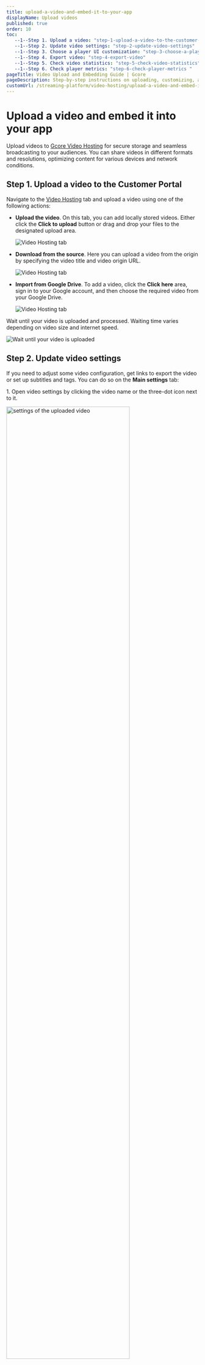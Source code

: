 ```yaml
---
title: upload-a-video-and-embed-it-to-your-app
displayName: Upload videos
published: true
order: 10
toc:
   --1--Step 1. Upload a video: "step-1-upload-a-video-to-the-customer-portal"
   --1--Step 2. Update video settings: "step-2-update-video-settings"
   --1--Step 3. Choose a player UI customization: "step-3-choose-a-player-ui-customization-and-video-projection"
   --1--Step 4. Export video: "step-4-export-video"
   --1--Step 5. Check video statistics: "step-5-check-video-statistics"
   --1--Step 6. Check player metrics: "step-6-check-player-metrics "              
pageTitle: Video Upload and Embedding Guide | Gcore
pageDescription: Step-by-step instructions on uploading, customizing, and embedding videos in your application for a seamless viewing experience and statistics tracking.
customUrl: /streaming-platform/video-hosting/upload-a-video-and-embed-it-to-your-app
---
```

# Upload a video and embed it into your app

Upload videos to <a href="https://gcore.com/streaming-platform/video-hosting" target="_blank">Gcore Video Hosting</a> for secure storage and seamless broadcasting to your audiences. You can share videos in different formats and resolutions, optimizing content for various devices and network conditions.

## Step 1. Upload a video to the Customer Portal
  
Navigate to the <a href="https://streaming.gcore.com/video/list" target="_blank">Video Hosting</a> tab and upload a video using one of the following actions: 

* **Upload the video**. On this tab, you can add locally stored videos. Either click the **Click to upload** button or drag and drop your files to the designated upload area.

  <img src="https://assets.gcore.pro/docs/streaming-platform/video-hosting/upload-a-video-and-embed-it-to-your-app/upload-video-tab.png" alt="Video Hosting tab">

* **Download from the source**. Here you can upload a video from the origin by specifying the video title and video origin URL.

  <img src="https://assets.gcore.pro/docs/streaming-platform/video-hosting/upload-a-video-and-embed-it-to-your-app/download-from-source.png" alt="Video Hosting tab">

* **Import from Google Drive**. To add a video, click the **Click here** area, sign in to your Google account, and then choose the required video from your Google Drive. 

  <img src="https://assets.gcore.pro/docs/streaming-platform/video-hosting/upload-a-video-and-embed-it-to-your-app/import-from-google-drive.png" alt="Video Hosting tab">

Wait until your video is uploaded and processed. Waiting time varies depending on video size and internet speed.  
  
<img src="https://assets.gcore.pro/docs/streaming-platform/video-hosting/upload-a-video-and-embed-it-to-your-app/video-uploading-process.png" alt="Wait until your video is uploaded">

## Step 2. Update video settings

If you need to adjust some video configuration, get links to export the video or set up subtitles and tags. You can do so on the **Main settings** tab: 

1\. Open video settings by clicking the video name or the three-dot icon next to it.
  
<img src="https://assets.gcore.pro/docs/streaming-platform/video-hosting/upload-a-video-and-embed-it-to-your-app/video-settings.png" alt="settings of the uploaded video" width="80%">

2\. Update the following video settings if necessary:

- **Name**: Change its name (it will be displayed in the Gcore Customer Portal)
- **Description**: Enter a description (it will be displayed in the Gcore Customer Portal)
- **Player**: Select custom player, if you enabled the <a href="https://gcore.com/docs/streaming-platform/extra-features/customize-appearance-of-the-built-in-player" target="_blank">Players</a> feature
- **Tags**: Select <a href="https://gcore.com/docs/streaming-platform/video-hosting/organize-uploaded-videos#how-to-use-tags" target="_blank">tags</a> for a video
- **Subtitles**: Add <a href="https://gcore.com/docs/streaming-platform/video-hosting/subtitles-and-closed-captions-for-vod#control-panel">subtitles and choose a subtitle language</a>
- **Screensaver**: Select a screensaver from screenshots or upload a screensaver from your computer

<img src="https://assets.gcore.pro/docs/streaming-platform/video-hosting/upload-a-video-and-embed-it-to-your-app/video-main-settings-update.png" alt="Video settings" width="80%"> 

3\. Select one of the automatically created video posters or upload a new one from your local storage.

<img src="https://assets.gcore.pro/docs/streaming-platform/video-hosting/upload-a-video-and-embed-it-to-your-app/choose-video-poster.png" alt="Video poster settings" width="80%"> 

## Step 3. Choose a player UI customization and video projection

Customize the functionality and appearance of a <a href="https://gcore.com/docs/streaming-platform/extra-features/customize-appearance-of-the-built-in-player" target="_blank">built-in HTML web player</a> for the uploaded video. Note that these settings apply only to the built-in player and won’t affect viewers using external or OS-native players. 

In the **Player** dropdown, you can choose the existing configuration. To add a new built-in player and customize its settings, refer to our <a href="https://gcore.com/docs/streaming-platform/extra-features/customize-appearance-of-the-built-in-player" target="_blank">dedicated guide</a>. 

You can also apply **Video projection** settings. If you select the **180/360 projection** option, the player will project the video not like a regular “flat” video but <a href="https://en.wikipedia.org/wiki/360-degree_video" target="_blank">volumetric with superposition on a sphere</a>. 

<img src="https://assets.gcore.pro/docs/streaming-platform/video-hosting/upload-a-video-and-embed-it-to-your-app/player-projection.png" alt="Player customization & projection settings" width="80%"> 

## Step 4. Export video

In the **Links for export** section, choose the relevant export method: 

* **Video page URL**: A Web player URL to access and play the video directly from a website. 

* **HLS manifest URL**: A URL to a master playlist HLS (master.m3u8) with MPEGTS container. 

* **iFrame embed code**: A URL to our HTML video player with the video inside. It can be inserted into an iframe on your website and the video will automatically play on all browsers. 

In the Links for export section, you can also choose the video size and download the uploaded video in the required quality by selecting its bitrate and clicking **Download video**.    

<img src="https://assets.gcore.pro/docs/streaming-platform/video-hosting/upload-a-video-and-embed-it-to-your-app/export-links.png" alt="Export tab" width="80%">  

## Step 5. Check video statistics 

This tab displays data on unique views gathered through Gcore CDN. Each viewer is counted only once, regardless of how many times they connect or disconnect or which player they use. For more information on how the data is collected and counted, check our <a href="https://api.gcore.com/docs/streaming#tag/Statistics" target="_blank">API documentation</a>. 

The displayed statistics correspond to the period set by the table filters. 

<img src="https://assets.gcore.pro/docs/streaming-platform/video-hosting/upload-a-video-and-embed-it-to-your-app/video-statistics-tab.png" alt="General statistics tab" width="80%">  

After you upload the video, you can check its: 

* **Unique views**:  The number of individual viewers who have watched the video. 

* **Delivery minutes**: The amount of traffic and the duration (in minutes) of video downloaded through Gcore CDN. 

<alert-element type="info" title="Info">
 
Certain video players may download the entire video to the buffer, even if users don't watch it completely. This can lead to unnecessary consumption of your traffic and inflated view count without actual user engagement. 

To prevent this, adjust your player settings to optimize downloading to the buffer. For example, the <a href="https://gcore.com/docs/streaming-platform/extra-features/customize-appearance-of-the-built-in-player" target="_blank">Gcore built-in player</a> downloads only the first few video fragments. 
 
</alert-element>

## Step 6. Check player metrics

On this tab, you view comprehensive information about the views in the built-in player. 

<alert-element type="tip" title="Tip">

All data displayed on the Player metrics tab reflects only the statistics collected by the built-in HTML player. If users viewed video in external or OS-native players, those views and interactions are not included in the metrics. 

</alert-element>

Player statistics are available in Coordinated Universal Time (UTC) or in your local time zone format.  

By default, the date is presented for the last 24 hours. However, you can adjust the displayed information based on the date and time filters. To keep the data up to date without refreshing the page manually, you can choose the preferred auto refresh interval in the dropdown. 

### Average view duration 

This graph shows how many minutes the audience watched the video in the built-in player.  This graph shows how many minutes the audience watched the video in the built-in player. 

Based on this data, you can see how many viewers started watching your video and where they stopped, without completing it.  

<img src="https://assets.gcore.pro/docs/streaming-platform/video-hosting/upload-a-video-and-embed-it-to-your-app/player-metrics-tab.png" alt="Player metrics showing average video views" width="80%">  

### Browsers 

In the **Browsers** section, you can view information about the browsers your viewers use to watch your video. 

<img src="https://assets.gcore.pro/docs/streaming-platform/video-hosting/upload-a-video-and-embed-it-to-your-app/browsers-section.png" alt="Player metrics showing user browser data" width="80%">  

### Geography 

The **Geography** section displays a world map highlighting the countries where viewers have watched your videos for at least 5 seconds. The viewer's country is determined by their IP address. 

<img src="https://assets.gcore.pro/docs/streaming-platform/video-hosting/upload-a-video-and-embed-it-to-your-app/geography-section.png" alt="Player metrics showing geography data" width="80%">  

### Hosts 

The **Hosts** section provides data on the URLs of requested pages. Only views lasting longer than five seconds are counted.  

The `streaming.gcore.com` URL means a video was watched from a personal Gcore account.   

<img src="https://assets.gcore.pro/docs/streaming-platform/video-hosting/upload-a-video-and-embed-it-to-your-app/hosts-section.png" alt="Player metrics showing hosts data" width="80%">  

### OS 

The OS section features statistics on users' operating systems. 

<img src="https://assets.gcore.pro/docs/streaming-platform/video-hosting/upload-a-video-and-embed-it-to-your-app/os-section.png" alt="Player metrics showing OS data" width="80%">  

### Amount of viewers 

In the Amount of viewers section, you can analyze the following information about user interaction with a video: 

* **Uploads**: The number of times users opened a video. 

* **Starts**: The number of times users clicked the Play button. 

* **Viewers**: The total number of viewers who have watched a video for at least 5 seconds. 

* **Unique viewers**: The number of unique viewers. It's determined by criteria such as IP address, screen size, browser, and cookies.  

<img src="https://assets.gcore.pro/docs/streaming-platform/video-hosting/upload-a-video-and-embed-it-to-your-app/amount-viewers-section.png" alt="Player metrics showing amount viewers data" width="80%"> 
